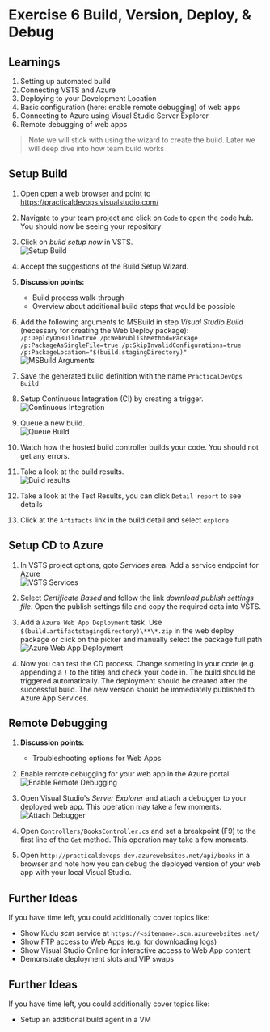 # Exercise 6 Build, Version, Deploy, & Debug


## Learnings

1. Setting up automated build
1. Connecting VSTS and Azure
1. Deploying to your Development Location
1. Basic configuration (here: enable remote debugging) of web apps
1. Connecting to Azure using Visual Studio Server Explorer
1. Remote debugging of web apps

> Note we will stick with using the wizard to create the build. Later we will deep dive into how team build works

## Setup Build

1. Open open a web browser and point to https://practicaldevops.visualstudio.com/

2. Navigate to your team project and click on `Code` to open the code hub. You should now be seeing your repository

1. Click on *build setup now* in VSTS.<br/>
   ![Setup Build](img/vsts-setup-build.png)

1. Accept the suggestions of the Build Setup Wizard.

1. **Discussion points:**
   * Build process walk-through
   * Overview about additional build steps that would be possible

1. Add the following arguments to MSBuild in step *Visual Studio Build* (necessary for creating the Web Deploy package): `/p:DeployOnBuild=true /p:WebPublishMethod=Package /p:PackageAsSingleFile=true /p:SkipInvalidConfigurations=true /p:PackageLocation="$(build.stagingDirectory)"`<br/>
   ![MSBuild Arguments](img/vsts-msbuild-arguments.png)

1. Save the generated build definition with the name `PracticalDevOps Build`
   
1. Setup Continuous Integration (CI) by creating a trigger.<br/>
   ![Continuous Integration](img/vsts-trigger-build.png)

1. Queue a new build.<br/>
   ![Queue Build](img/vsts-queue-build.png)

1. Watch how the hosted build controller builds your code. You should not get any errors.

1. Take a look at the build results.<br/>
   ![Build results](img/vsts-build-results.png)
   
1. Take a look at the Test Results, you can click `Detail report` to see details
   
1. Click at the `Artifacts` link in the build detail and select `explore`
   
## Setup CD to Azure

1. In VSTS project options, goto *Services* area. Add a service endpoint for Azure<br/>
   ![VSTS Services](img/vsts-connect-azure.png)

1. Select *Certificate Based* and follow the link *download publish settings file*. Open the publish settings file and copy the required data into VSTS.
   
1. Add a `Azure Web App Deployment` task. Use `$(build.artifactstagingdirectory)\**\*.zip` in the web deploy package
or click on the picker and manually select the package full path<br/>
   ![Azure Web App Deployment](img/vsts-azure-web-app-deployment.png)

1. Now you can test the CD process. Change someting in your code (e.g. appending a `!` to the title) and check your code in. The build should be triggered automatically. The deployment should be created after the successful build. The new version should be immediately published to Azure App Services. 

## Remote Debugging

1. **Discussion points:**
   * Troubleshooting options for Web Apps

1. Enable remote debugging for your web app in the Azure portal.<br/>
   ![Enable Remote Debugging](img/enable-remote-debugging.png)

1. Open Visual Studio's *Server Explorer* and attach a debugger to your deployed web app. This operation may take a few moments.<br/>
   ![Attach Debugger](img/attach-debugger-server-explorer.png)

1. Open `Controllers/BooksController.cs` and set a breakpoint (F9) to the first line of the `Get` method. This operation may take a few moments.

1. Open `http://practicaldevops-dev.azurewebsites.net/api/books` in a browser and note how you can debug the deployed version of your web app with your local Visual Studio.

   
## Further Ideas

If you have time left, you could additionally cover topics like:

* Show Kudu *scm* service at `https://<sitename>.scm.azurewebsites.net/`
* Show FTP access to Web Apps (e.g. for downloading logs)
* Show Visual Studio Online for interactive access to Web App content
* Demonstrate deployment slots and VIP swaps

## Further Ideas

If you have time left, you could additionally cover topics like:

* Setup an additional build agent in a VM

